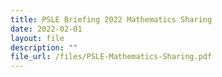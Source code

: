 ```yaml
---
title: PSLE Briefing 2022 Mathematics Sharing
date: 2022-02-01
layout: file
description: ""
file_url: /files/PSLE-Mathematics-Sharing.pdf
---
```


